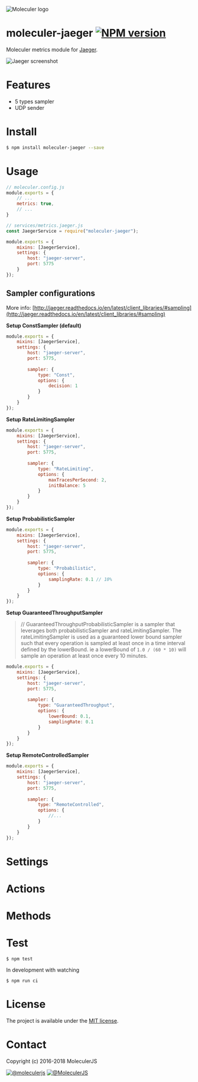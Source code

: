 ![Moleculer logo](http://moleculer.services/images/banner.png)

# moleculer-jaeger [![NPM version](https://img.shields.io/npm/v/moleculer-jaeger.svg)](https://www.npmjs.com/package/moleculer-jaeger)

Moleculer metrics module for [Jaeger](https://github.com/jaegertracing/jaeger).

![Jaeger screenshot](https://user-images.githubusercontent.com/306521/37258289-cc5e1e00-2575-11e8-93df-b81a6a444188.png)

# Features
- 5 types sampler
- UDP sender

# Install

```bash
$ npm install moleculer-jaeger --save
```

# Usage

```js
// moleculer.config.js
module.exports = {
    // ...
    metrics: true,
    // ...
}

// services/metrics.jaeger.js
const JaegerService = require("moleculer-jaeger");

module.exports = {
    mixins: [JaegerService],
    settings: {
        host: "jaeger-server",
        port: 5775
    }
});
```

## Sampler configurations
More info: [http://jaeger.readthedocs.io/en/latest/client_libraries/#sampling](http://jaeger.readthedocs.io/en/latest/client_libraries/#sampling)

**Setup ConstSampler (default)**
```js
module.exports = {
    mixins: [JaegerService],
    settings: {
        host: "jaeger-server",
        port: 5775,
        
        sampler: {
            type: "Const",
            options: {
                decision: 1
            }
        }
    }
});
```

**Setup RateLimitingSampler**
```js
module.exports = {
    mixins: [JaegerService],
    settings: {
        host: "jaeger-server",
        port: 5775,
        
        sampler: {
            type: "RateLimiting",
            options: {
                maxTracesPerSecond: 2,
                initBalance: 5
            }
        }
    }
});
```

**Setup ProbabilisticSampler**
```js
module.exports = {
    mixins: [JaegerService],
    settings: {
        host: "jaeger-server",
        port: 5775,
        
        sampler: {
            type: "Probabilistic",
            options: {
                samplingRate: 0.1 // 10%
            }
        }
    }
});
```

**Setup GuaranteedThroughputSampler**
> // GuaranteedThroughputProbabilisticSampler is a sampler that leverages both probabilisticSampler and rateLimitingSampler. The rateLimitingSampler is used as a guaranteed lower bound sampler such that every operation is sampled at least once in a time interval defined by the lowerBound. ie a lowerBound of `1.0 / (60 * 10)` will sample an operation at least once every 10 minutes.

```js
module.exports = {
    mixins: [JaegerService],
    settings: {
        host: "jaeger-server",
        port: 5775,
        
        sampler: {
            type: "GuaranteedThroughput",
            options: {
                lowerBound: 0.1,
                samplingRate: 0.1
            }
        }
    }
});
```

**Setup RemoteControlledSampler**
```js
module.exports = {
    mixins: [JaegerService],
    settings: {
        host: "jaeger-server",
        port: 5775,
        
        sampler: {
            type: "RemoteControlled",
            options: {
                //...
            }
        }
    }
});
```

<!-- AUTO-CONTENT-START:USAGE -->
<!-- AUTO-CONTENT-END:USAGE -->

<!-- AUTO-CONTENT-TEMPLATE:USAGE
{{#hasExamples}}
{{#each examples}}
{{{this}}}
{{/each}}
{{/hasExamples}}
-->



# Settings

<!-- AUTO-CONTENT-START:SETTINGS -->
<!-- AUTO-CONTENT-END:SETTINGS -->

<!-- AUTO-CONTENT-TEMPLATE:SETTINGS
| Property | Type | Default | Description |
| -------- | ---- | ------- | ----------- |
{{#each this}}
| `{{name}}` | {{type}} | {{defaultValue}} | {{description}} |
{{/each}}
{{^this}}
*No settings.*
{{/this}}

-->

# Actions
<!-- AUTO-CONTENT-START:ACTIONS -->
<!-- AUTO-CONTENT-END:ACTIONS -->

<!-- AUTO-CONTENT-TEMPLATE:ACTIONS
{{#each this}}
## `{{name}}` {{#each badges}}{{this}} {{/each}}
{{#since}}
_<sup>Since: {{this}}</sup>_
{{/since}}

{{description}}

### Parameters
| Property | Type | Default | Description |
| -------- | ---- | ------- | ----------- |
{{#each params}}
| `{{name}}` | {{type}} | {{defaultValue}} | {{description}} |
{{/each}}
{{^params}}
*No input parameters.*
{{/params}}

{{#returns}}
### Results
**Type:** {{type}}

{{description}}
{{/returns}}

{{#hasExamples}}
### Examples
{{#each examples}}
{{this}}
{{/each}}
{{/hasExamples}}

{{/each}}
-->

# Methods

<!-- AUTO-CONTENT-START:METHODS -->
<!-- AUTO-CONTENT-END:METHODS -->

<!-- AUTO-CONTENT-TEMPLATE:METHODS
{{#each this}}
## `{{name}}` {{#each badges}}{{this}} {{/each}}
{{#since}}
_<sup>Since: {{this}}</sup>_
{{/since}}

{{description}}

### Parameters
| Property | Type | Default | Description |
| -------- | ---- | ------- | ----------- |
{{#each params}}
| `{{name}}` | {{type}} | {{defaultValue}} | {{description}} |
{{/each}}
{{^params}}
*No input parameters.*
{{/params}}

{{#returns}}
### Results
**Type:** {{type}}

{{description}}
{{/returns}}

{{#hasExamples}}
### Examples
{{#each examples}}
{{this}}
{{/each}}
{{/hasExamples}}

{{/each}}
-->

# Test
```
$ npm test
```

In development with watching

```
$ npm run ci
```

# License
The project is available under the [MIT license](https://tldrlegal.com/license/mit-license).

# Contact
Copyright (c) 2016-2018 MoleculerJS

[![@moleculerjs](https://img.shields.io/badge/github-moleculerjs-green.svg)](https://github.com/moleculerjs) [![@MoleculerJS](https://img.shields.io/badge/twitter-MoleculerJS-blue.svg)](https://twitter.com/MoleculerJS)
